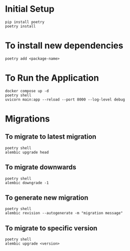 # Initial Setup

```
pip install poetry
poetry install
```

# To install new dependencies

```
poetry add <package-name>
```

# To Run the Application

```
docker compose up -d
poetry shell
uvicorn main:app --reload --port 8000 --log-level debug
```

# Migrations

## To migrate to latest migration

```
poetry shell
alembic upgrade head
```

## To migrate downwards

```
poetry shell
alembic downgrade -1
```

## To generate new migration

```
poetry shell
alembic revision --autogenerate -m "migration message"
```

## To migrate to specific version

```
poetry shell
alembic upgrade <version>
```
